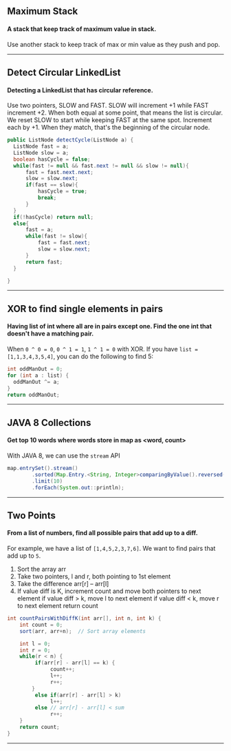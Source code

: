 ## Maximum Stack
#### A stack that keep track of maximum value in stack.

Use another stack to keep track of max or min value as they push and pop.

---
## Detect Circular LinkedList
#### Detecting a LinkedList that has circular reference.

Use two pointers, SLOW and FAST. SLOW will increment +1 while FAST increment +2. When both equal at some point, that means the list is circular. We reset SLOW to start while keeping FAST at the same spot. Increment each by +1. When they match, that's the beginning of the circular node.  
```java
public ListNode detectCycle(ListNode a) {
  ListNode fast = a;
  ListNode slow = a;
  boolean hasCycle = false;
  while(fast != null && fast.next != null && slow != null){
      fast = fast.next.next;
      slow = slow.next;
      if(fast == slow){
          hasCycle = true;
          break;
      }
  }
  if(!hasCycle) return null;
  else{
      fast = a;
      while(fast != slow){
          fast = fast.next;
          slow = slow.next;
      }
      return fast;
  }

}
```

---
## XOR to find single elements in pairs
#### Having list of int where all are in pairs except one. Find the one int that doesn't have a matching pair.

When `0 ^ 0 = 0`, `0 ^ 1 = 1`, `1 ^ 1 = 0` with XOR. If you have `list = [1,1,3,4,3,5,4]`, you can do the following to find 5:
```java
int oddManOut = 0;
for (int a : list) {
  oddManOut ^= a;
}
return oddManOut;
```
---
## JAVA 8 Collections
#### Get top 10 words where words store in map as <word, count>

With JAVA 8, we can use the `stream` API
```java
map.entrySet().stream()
        .sorted(Map.Entry.<String, Integer>comparingByValue().reversed())
        .limit(10)
        .forEach(System.out::println);
```
---
## Two Points
#### From a list of numbers, find all possible pairs that add up to a diff.

For example, we have a list of `[1,4,5,2,3,7,6]`. We want to find pairs that add up to `5`.
1. Sort the array arr
2. Take two pointers, l and r, both pointing to 1st element
3. Take the difference arr[r] – arr[l]
4. If value diff is K, increment count and move both pointers to next element
if value diff > k, move l to next element
if value diff < k, move r to next element
return count
```java
int countPairsWithDiffK(int arr[], int n, int k) {
    int count = 0;
    sort(arr, arr+n);  // Sort array elements

    int l = 0;
    int r = 0;
    while(r < n) {
         if(arr[r] - arr[l] == k) {
              count++;
              l++;
              r++;
        }
         else if(arr[r] - arr[l] > k)
              l++;
         else // arr[r] - arr[l] < sum
              r++;
    }   
    return count;
}
```
---

